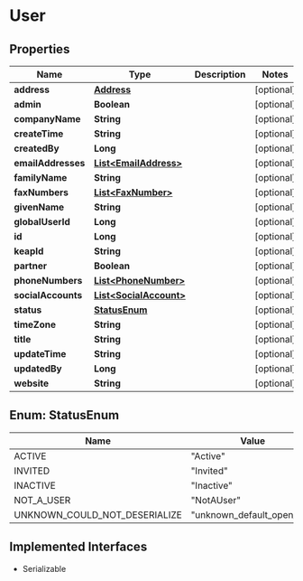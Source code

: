 

# User


## Properties

| Name | Type | Description | Notes |
|------------ | ------------- | ------------- | -------------|
|**address** | [**Address**](Address.md) |  |  [optional] |
|**admin** | **Boolean** |  |  [optional] |
|**companyName** | **String** |  |  [optional] |
|**createTime** | **String** |  |  [optional] |
|**createdBy** | **Long** |  |  [optional] |
|**emailAddresses** | [**List&lt;EmailAddress&gt;**](EmailAddress.md) |  |  [optional] |
|**familyName** | **String** |  |  [optional] |
|**faxNumbers** | [**List&lt;FaxNumber&gt;**](FaxNumber.md) |  |  [optional] |
|**givenName** | **String** |  |  [optional] |
|**globalUserId** | **Long** |  |  [optional] |
|**id** | **Long** |  |  [optional] |
|**keapId** | **String** |  |  [optional] |
|**partner** | **Boolean** |  |  [optional] |
|**phoneNumbers** | [**List&lt;PhoneNumber&gt;**](PhoneNumber.md) |  |  [optional] |
|**socialAccounts** | [**List&lt;SocialAccount&gt;**](SocialAccount.md) |  |  [optional] |
|**status** | [**StatusEnum**](#StatusEnum) |  |  [optional] |
|**timeZone** | **String** |  |  [optional] |
|**title** | **String** |  |  [optional] |
|**updateTime** | **String** |  |  [optional] |
|**updatedBy** | **Long** |  |  [optional] |
|**website** | **String** |  |  [optional] |



## Enum: StatusEnum

| Name | Value |
|---- | -----|
| ACTIVE | &quot;Active&quot; |
| INVITED | &quot;Invited&quot; |
| INACTIVE | &quot;Inactive&quot; |
| NOT_A_USER | &quot;NotAUser&quot; |
| UNKNOWN_COULD_NOT_DESERIALIZE | &quot;unknown_default_open_api&quot; |


## Implemented Interfaces

* Serializable

